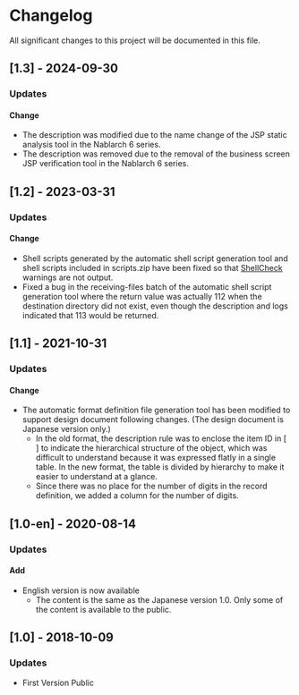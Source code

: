 # Changelog

All significant changes to this project will be documented in this file.

## [1.3] - 2024-09-30
### Updates
#### Change
- The description was modified due to the name change of the JSP static analysis tool in the Nablarch 6 series.
- The description was removed due to the removal of the business screen JSP verification tool in the Nablarch 6 series.

## [1.2] - 2023-03-31
### Updates
#### Change
- Shell scripts generated by the automatic shell script generation tool and shell scripts included in scripts.zip have been fixed so that [ShellCheck](https://www.shellcheck.net/) warnings are not output.
- Fixed a bug in the receiving-files batch of the automatic shell script generation tool where the return value was actually 112 when the destination directory did not exist, even though the description and logs indicated that 113 would be returned.

## [1.1] - 2021-10-31
### Updates
#### Change
- The automatic format definition file generation tool has been modified to support design document following changes. (The design document is Japanese version only.)
  - In the old format, the description rule was to enclose the item ID in [ ] to indicate the hierarchical structure of the object, which was difficult to understand because it was expressed flatly in a single table. In the new format, the table is divided by hierarchy to make it easier to understand at a glance.
  - Since there was no place for the number of digits in the record definition, we added a column for the number of digits.

## [1.0-en] - 2020-08-14
### Updates
#### Add
- English version is now available
  - The content is the same as the Japanese version 1.0. Only some of the content is available to the public.


## [1.0] - 2018-10-09
### Updates
- First Version Public
